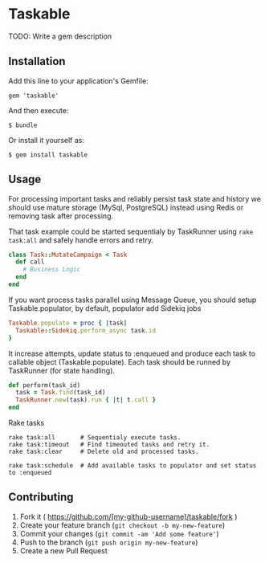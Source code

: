 # Taskable

TODO: Write a gem description

## Installation

Add this line to your application's Gemfile:

    gem 'taskable'

And then execute:

    $ bundle

Or install it yourself as:

    $ gem install taskable

## Usage

For processing important tasks and reliably persist task state and history we should use mature storage (MySql, PostgreSQL) instead using Redis or removing task after processing.

That task example could be started sequentialy by TaskRunner using `rake task:all` and safely handle errors and retry.

```ruby
class Task::MutateCampaign < Task
  def call
    # Business Logic
  end
end

```

If you want process tasks parallel using Message Queue, you should setup Taskable.populator, by default, populator add Sidekiq jobs

```ruby
Taskable.populate = proc { |task|
  Taskable::Sidekiq.perform_async task.id
}
```

It increase attempts, update status to :enqueued and produce each task to callable object (Taskable.populate).
Each task should be runned by TaskRunner (for state handling).

```ruby
def perform(task_id)
  task = Task.find(task_id)
  TaskRunner.new(task).run { |t| t.call }
end
```

Rake tasks

```
rake task:all       # Sequentialy execute tasks.
rake task:timeout   # Find timeouted tasks and retry it.
rake task:clear     # Delete old and processed tasks.

rake task:schedule  # Add available tasks to populator and set status to :enqueued
```

## Contributing

1. Fork it ( https://github.com/[my-github-username]/taskable/fork )
2. Create your feature branch (`git checkout -b my-new-feature`)
3. Commit your changes (`git commit -am 'Add some feature'`)
4. Push to the branch (`git push origin my-new-feature`)
5. Create a new Pull Request
